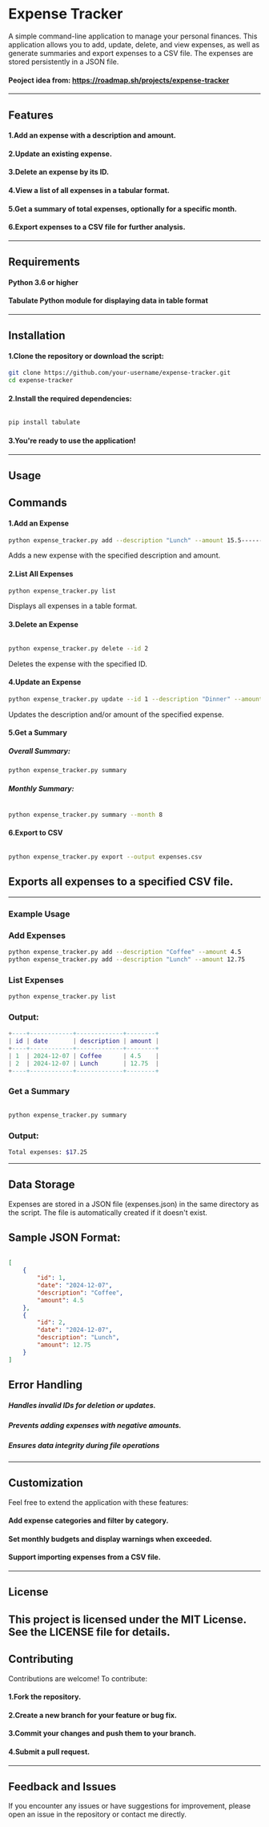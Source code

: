 # Expense Tracker

A simple command-line application to manage your personal finances. This application allows you to add, update, delete, and view expenses, as well as generate summaries and export expenses to a CSV file. The expenses are stored persistently in a JSON file.
#### Peoject idea from: https://roadmap.sh/projects/expense-tracker
---
## Features
#### 1.Add an expense with a description and amount.
#### 2.Update an existing expense.
#### 3.Delete an expense by its ID.
#### 4.View a list of all expenses in a tabular format.
#### 5.Get a summary of total expenses, optionally for a specific month.
#### 6.Export expenses to a CSV file for further analysis.
---
## Requirements
#### Python 3.6 or higher
#### Tabulate Python module for displaying data in table format
---
## Installation
#### 1.Clone the repository or download the script:

````bash
git clone https://github.com/your-username/expense-tracker.git
cd expense-tracker
````
#### 2.Install the required dependencies:

````bash

pip install tabulate
````
#### 3.You're ready to use the application!
---
## Usage
## Commands
#### 1.Add an Expense

````bash
python expense_tracker.py add --description "Lunch" --amount 15.5----------
````
Adds a new expense with the specified description and amount.

#### 2.List All Expenses

````bash
python expense_tracker.py list
````
Displays all expenses in a table format.

#### 3.Delete an Expense

````bash

python expense_tracker.py delete --id 2
````
Deletes the expense with the specified ID.

#### 4.Update an Expense

````bash
python expense_tracker.py update --id 1 --description "Dinner" --amount 20
````
Updates the description and/or amount of the specified expense.

#### 5.Get a Summary

##### Overall Summary:
````bash
python expense_tracker.py summary
````
##### Monthly Summary:
````bash

python expense_tracker.py summary --month 8
````
#### 6.Export to CSV

````bash

python expense_tracker.py export --output expenses.csv
````
## Exports all expenses to a specified CSV file.
---
### Example Usage
### Add Expenses
````bash
python expense_tracker.py add --description "Coffee" --amount 4.5
python expense_tracker.py add --description "Lunch" --amount 12.75
````
### List Expenses
````bash
python expense_tracker.py list
````
### Output:

````lua
+----+------------+-------------+--------+
| id | date       | description | amount |
+----+------------+-------------+--------+
| 1  | 2024-12-07 | Coffee      | 4.5    |
| 2  | 2024-12-07 | Lunch       | 12.75  |
+----+------------+-------------+--------+
````
### Get a Summary
````bash

python expense_tracker.py summary
````
### Output:

````bash
Total expenses: $17.25
````
---

## Data Storage
Expenses are stored in a JSON file (expenses.json) in the same directory as the script. The file is automatically created if it doesn't exist.

## Sample JSON Format:
````json

[
    {
        "id": 1,
        "date": "2024-12-07",
        "description": "Coffee",
        "amount": 4.5
    },
    {
        "id": 2,
        "date": "2024-12-07",
        "description": "Lunch",
        "amount": 12.75
    }
]
````
## Error Handling
##### Handles invalid IDs for deletion or updates.
##### Prevents adding expenses with negative amounts.
##### Ensures data integrity during file operations
--- 
## Customization
Feel free to extend the application with these features:

#### Add expense categories and filter by category.
#### Set monthly budgets and display warnings when exceeded.
#### Support importing expenses from a CSV file.
--- 
## License
This project is licensed under the MIT License. See the LICENSE file for details.
--- 
## Contributing
Contributions are welcome! To contribute:

#### 1.Fork the repository.
#### 2.Create a new branch for your feature or bug fix.
#### 3.Commit your changes and push them to your branch.
#### 4.Submit a pull request.
--- 
## Feedback and Issues
If you encounter any issues or have suggestions for improvement, please open an issue in the repository or contact me directly.
